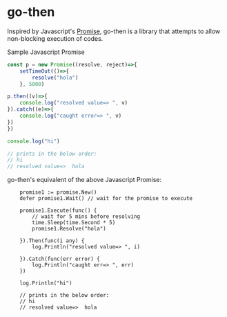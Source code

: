 # go-then

Inspired by Javascript's [Promise](https://developer.mozilla.org/en-US/docs/Web/JavaScript/Reference/Global_Objects/Promise), go-then is a library that attempts to allow non-blocking execution of codes.

Sample Javascript Promise

```javascript
const p = new Promise((resolve, reject)=>{
	setTimeOut(()=>{
		resolve("hola")
	}, 5000)

p.then((v)=>{
	console.log("resolved value=> ", v)
}).catch((e)=>{
	console.log("caught error=> ", v)
})
})

console.log("hi")

// prints in the below order:
// hi
// resolved value=>  hola
```

go-then's equivalent of the above Javascript Promise:

```golang
	promise1 := promise.New()
	defer promise1.Wait() // wait for the promise to execute

	promise1.Execute(func() {
		// wait for 5 mins before resolving
		time.Sleep(time.Second * 5)
		promise1.Resolve("hola")

	}).Then(func(i any) {
		log.Println("resolved value=> ", i)

	}).Catch(func(err error) {
		log.Println("caught err=> ", err)
	})

	log.Println("hi")

	// prints in the below order:
	// hi
	// resolved value=>  hola
```

